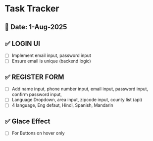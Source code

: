 # Task Tracker

## 📅 Date: 1-Aug-2025

## ✅ LOGIN UI

- [ ] Implement email input, password input
- [ ] Ensure email is unique (backend logic)

## ✅ REGISTER FORM

- [ ] Add name input, phone number input, email input, password input, confirm password input,
- [ ] Language Dropdown, area input, zipcode input, county list (api)
- [ ] 4 language, Eng defaut, Hindi, Spanish, Mandarin

## ✅ Glace Effect

- [ ] For Buttons on hover only
